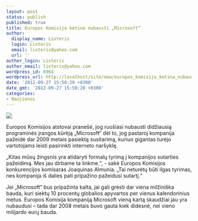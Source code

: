 ```yaml
---
layout: post
status: publish
published: true
title: Europos Komisija ketina nubausti „Microsoft“
author:
  display_name: Lixteris
  login: Lixteris
  email: lixteris@yahoo.com
  url: ''
author_login: Lixteris
author_email: lixteris@yahoo.com
wordpress_id: 6964
wordpress_url: http://localhost/site/new/europos_komisija_ketina_nubausti_microsoft/
date: '2012-09-27 15:50:20 +0300'
date_gmt: '2012-09-27 15:50:20 +0300'
categories:
- Naujienos
---
```

<p><div class="imgright"><img src="http://technews.lt/upload/Microsoft-EU-antitrust.jpg"  /></div></p>
<p>
	Europos Komisijos atstovai prane&scaron;ė, jog ruo&scaron;iasi nubausti didžiausią programinės įrangos kūrėją &bdquo;Microsoft&ldquo; dėl to, jog pastaroj kompanija pažeidė dar 2009 metais pasiektą susitarimą, kuriuo gigantas turėjo vartotojams leisti pasirinkti interneto nar&scaron;yklę.</p>
<p>
	&bdquo;Kitas mūsų žingsnis yra atidaryti formalų tyrimą į kompanijos sutarties pažeidimą. Mes jau dirbame ta linkme.&ldquo;, - sakė Europos Komisijos konkurencijos komisaras Joaquinas Almunia. &bdquo;Tai neturėtų būti ilgas tyrimas, nes kompanija i&scaron; dalies pati pripažino pažeidusi sutartį.&ldquo;</p>
<p>
	Jei &bdquo;Microsoft&ldquo; bus pripažinta kalta, jai gali grėsti dar viena milžini&scaron;ka bauda, kuri siektų 10 procentų globalios apyvartos per vienus kalendorinius metus. Europos Komisija kompaniją Microsoft vieną kartą skaudžiai jau yra nubaudusi &ndash; tada dar 2008 metais buvo gauta kiek didesnė, nei vieno milijardo eurų bauda.</p>
